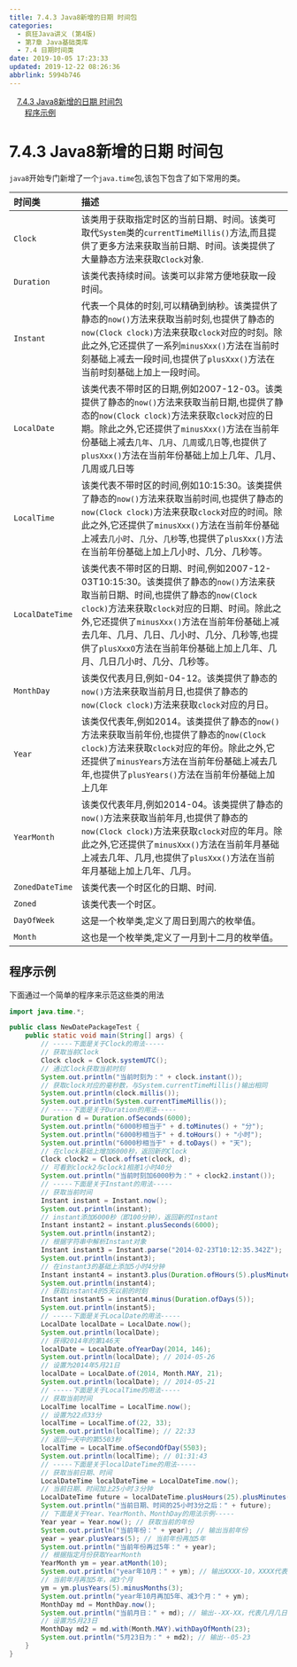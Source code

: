 ```yaml
---
title: 7.4.3 Java8新增的日期 时间包
categories: 
  - 疯狂Java讲义 (第4版)
  - 第7章 Java基础类库
  - 7.4 日期时间类
date: 2019-10-05 17:23:33
updated: 2019-12-22 08:26:36
abbrlink: 5994b746
---
```

<div id='my_toc'><a href="/JavaReadingNotes/5994b746/#7-4-3-Java8新增的日期-时间包" class="header_1">7.4.3 Java8新增的日期 时间包</a><br><a href="/JavaReadingNotes/5994b746/#程序示例" class="header_2">程序示例</a><br></div>
<style>.header_1{margin-left: 1em;}.header_2{margin-left: 2em;}.header_3{margin-left: 3em;}.header_4{margin-left: 4em;}.header_5{margin-left: 5em;}.header_6{margin-left: 6em;}</style>
<!--more-->
<script>if (navigator.platform.search('arm')==-1){document.getElementById('my_toc').style.display = 'none';}var e,p = document.getElementsByTagName('p');while (p.length>0) {e = p[0];e.parentElement.removeChild(e);}</script>

<!--end-->
<!--SSTStart-->
# 7.4.3 Java8新增的日期 时间包 #
`java8`开始专门新增了一个`java.time`包,该包下包含了如下常用的类。

|时间类|描述|
|:---|:---|
|`Clock`|该类用于获取指定时区的当前日期、时间。该类可取代`System`类的`currentTimeMillis()`方法,而且提供了更多方法来获取当前日期、时间。该类提供了大量静态方法来获取`Clock`对象.|
|`Duration`|该类代表持续时间。该类可以非常方便地获取一段时间。|
|`Instant`|代表一个具体的时刻,可以精确到纳秒。该类提供了静态的`now()`方法来获取当前时刻,也提供了静态的`now(Clock clock)`方法来获取`clock`对应的时刻。除此之外,它还提供了一系列`minusXxx()`方法在当前时刻基础上减去一段时间,也提供了`plusXxx()`方法在当前时刻基础上加上一段时间。|
|`LocalDate`|该类代表不带时区的日期,例如2007-12-03。该类提供了静态的`now()`方法来获取当前日期,也提供了静态的`now(Clock clock)`方法来获取`clock`对应的日期。除此之外,它还提供了`minusXxx()`方法在当前年份基础上减去`几年`、`几月`、`几周`或`几日`等,也提供了`plusXxx()`方法在当前年份基础上加上几年、几月、几周或几日等|
|`LocalTime`|该类代表不带时区的时间,例如10:15:30。该类提供了静态的`now()`方法来获取当前时间,也提供了静态的`now(Clock clock)`方法来获取`clock`对应的时间。除此之外,它还提供了`minusXxx()`方法在当前年份基础上减去`几小时`、`几分`、`几秒`等,也提供了`plusXxx()`方法在当前年份基础上加上几小时、几分、几秒等。|
|`LocalDateTime`|该类代表不带时区的日期、时间,例如2007-12-03T10:15:30。该类提供了静态的`now()`方法来获取当前日期、时间,也提供了静态的`now(Clock clock)`方法来获取`clock`对应的日期、时间。除此之外,它还提供了`minusXxx()`方法在当前年份基础上减去几年、几月、几日、几小时、几分、几秒等,也提供了`plusXxxO`方法在当前年份基础上加上几年、几月、几日几小时、几分、几秒等。|
|`MonthDay`|该类仅代表月日,例如-04-12。该类提供了静态的`now()`方法来获取当前月日,也提供了静态的`now(Clock clock)`方法来获取`clock`对应的月日。|
|`Year`|该类仅代表年,例如2014。该类提供了静态的`now()`方法来获取当前年份,也提供了静态的`now(Clock clock)`方法来获取`clock`对应的年份。除此之外,它还提供了`minusYears`方法在当前年份基础上减去几年,也提供了`plusYears()`方法在当前年份基础上加上几年|
|`YearMonth`|该类仅代表年月,例如2014-04。该类提供了静态的`now()`方法来获取当前年月,也提供了静态的`now(Clock clock)`方法来获取`clock`对应的年月。除此之外,它还提供了`minusXxx()`方法在当前年月基础上减去几年、几月,也提供了`plusXxx()`方法在当前年月基础上加上几年、几月。|
|`ZonedDateTime`|该类代表一个时区化的日期、时间.|
|`Zoned`|该类代表一个时区。|
|`DayOfWeek`|这是一个枚举类,定义了周日到周六的枚举值。|
|`Month`|这也是一个枚举类,定义了一月到十二月的枚举值。|

<!--SSTStop-->
## 程序示例 ##
下面通过一个简单的程序来示范这些类的用法
```java
import java.time.*;

public class NewDatePackageTest {
    public static void main(String[] args) {
        // -----下面是关于Clock的用法-----
        // 获取当前Clock
        Clock clock = Clock.systemUTC();
        // 通过Clock获取当前时刻
        System.out.println("当前时刻为：" + clock.instant());
        // 获取clock对应的毫秒数，与System.currentTimeMillis()输出相同
        System.out.println(clock.millis());
        System.out.println(System.currentTimeMillis());
        // -----下面是关于Duration的用法-----
        Duration d = Duration.ofSeconds(6000);
        System.out.println("6000秒相当于" + d.toMinutes() + "分");
        System.out.println("6000秒相当于" + d.toHours() + "小时");
        System.out.println("6000秒相当于" + d.toDays() + "天");
        // 在clock基础上增加6000秒，返回新的Clock
        Clock clock2 = Clock.offset(clock, d);
        // 可看到clock2与clock1相差1小时40分
        System.out.println("当前时刻加6000秒为：" + clock2.instant());
        // -----下面是关于Instant的用法-----
        // 获取当前时间
        Instant instant = Instant.now();
        System.out.println(instant);
        // instant添加6000秒（即100分钟），返回新的Instant
        Instant instant2 = instant.plusSeconds(6000);
        System.out.println(instant2);
        // 根据字符串中解析Instant对象
        Instant instant3 = Instant.parse("2014-02-23T10:12:35.342Z");
        System.out.println(instant3);
        // 在instant3的基础上添加5小时4分钟
        Instant instant4 = instant3.plus(Duration.ofHours(5).plusMinutes(4));
        System.out.println(instant4);
        // 获取instant4的5天以前的时刻
        Instant instant5 = instant4.minus(Duration.ofDays(5));
        System.out.println(instant5);
        // -----下面是关于LocalDate的用法-----
        LocalDate localDate = LocalDate.now();
        System.out.println(localDate);
        // 获得2014年的第146天
        localDate = LocalDate.ofYearDay(2014, 146);
        System.out.println(localDate); // 2014-05-26
        // 设置为2014年5月21日
        localDate = LocalDate.of(2014, Month.MAY, 21);
        System.out.println(localDate); // 2014-05-21
        // -----下面是关于LocalTime的用法-----
        // 获取当前时间
        LocalTime localTime = LocalTime.now();
        // 设置为22点33分
        localTime = LocalTime.of(22, 33);
        System.out.println(localTime); // 22:33
        // 返回一天中的第5503秒
        localTime = LocalTime.ofSecondOfDay(5503);
        System.out.println(localTime); // 01:31:43
        // -----下面是关于localDateTime的用法-----
        // 获取当前日期、时间
        LocalDateTime localDateTime = LocalDateTime.now();
        // 当前日期、时间加上25小时３分钟
        LocalDateTime future = localDateTime.plusHours(25).plusMinutes(3);
        System.out.println("当前日期、时间的25小时3分之后：" + future);
        // 下面是关于Year、YearMonth、MonthDay的用法示例-----
        Year year = Year.now(); // 获取当前的年份
        System.out.println("当前年份：" + year); // 输出当前年份
        year = year.plusYears(5); // 当前年份再加5年
        System.out.println("当前年份再过5年：" + year);
        // 根据指定月份获取YearMonth
        YearMonth ym = year.atMonth(10);
        System.out.println("year年10月：" + ym); // 输出XXXX-10，XXXX代表当前年份
        // 当前年月再加5年，减3个月
        ym = ym.plusYears(5).minusMonths(3);
        System.out.println("year年10月再加5年、减3个月：" + ym);
        MonthDay md = MonthDay.now();
        System.out.println("当前月日：" + md); // 输出--XX-XX，代表几月几日
        // 设置为5月23日
        MonthDay md2 = md.with(Month.MAY).withDayOfMonth(23);
        System.out.println("5月23日为：" + md2); // 输出--05-23
    }
}
```
